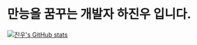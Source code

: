 # 만능을 꿈꾸는 개발자 하진우 입니다.

[![진우's GitHub stats](https://github-readme-stats.vercel.app/api?username=recorror&show_icons=true&theme=dark)](https://github.com/anuraghazra/github-readme-stats)
